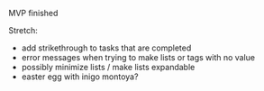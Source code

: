 MVP finished

Stretch:
- add strikethrough to tasks that are completed
- error messages when trying to make lists or tags with no value
- possibly minimize lists / make lists expandable
- easter egg with inigo montoya?